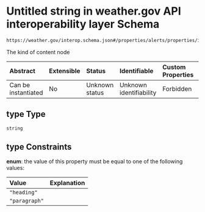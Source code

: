 # Untitled string in weather.gov API interoperability layer Schema

```txt
https://weather.gov/interop.schema.json#/properties/alerts/properties/items/items/properties/description/items/properties/type
```

The kind of content node

| Abstract            | Extensible | Status         | Identifiable            | Custom Properties | Additional Properties | Access Restrictions | Defined In                                                                                                 |
| :------------------ | :--------- | :------------- | :---------------------- | :---------------- | :-------------------- | :------------------ | :--------------------------------------------------------------------------------------------------------- |
| Can be instantiated | No         | Unknown status | Unknown identifiability | Forbidden         | Allowed               | none                | [interop-layer.schema.json\*](../../../api-interop-layer/interop-layer.schema.json "open original schema") |

## type Type

`string`

## type Constraints

**enum**: the value of this property must be equal to one of the following values:

| Value         | Explanation |
| :------------ | :---------- |
| `"heading"`   |             |
| `"paragraph"` |             |
